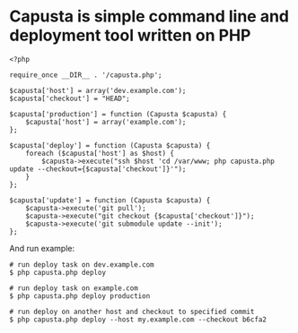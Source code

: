 # Capusta is simple command line and deployment tool written on PHP

    <?php

    require_once __DIR__ . '/capusta.php';

    $capusta['host'] = array('dev.example.com');
    $capusta['checkout'] = "HEAD";

    $capusta['production'] = function (Capusta $capusta) {
        $capusta['host'] = array('example.com');
    };

    $capusta['deploy'] = function (Capusta $capusta) {
        foreach ($capusta['host'] as $host) {
            $capusta->execute("ssh $host 'cd /var/www; php capusta.php update --checkout={$capusta['checkout']}'");
        }
    };

    $capusta['update'] = function (Capusta $capusta) {
        $capusta->execute('git pull');
        $capusta->execute("git checkout {$capusta['checkout']}");
        $capusta->execute('git submodule update --init');
    };

And run example:

    # run deploy task on dev.example.com
    $ php capusta.php deploy

    # run deploy task on example.com
    $ php capusta.php deploy production

    # run deploy on another host and checkout to specified commit
    $ php capusta.php deploy --host my.example.com --checkout b6cfa2
